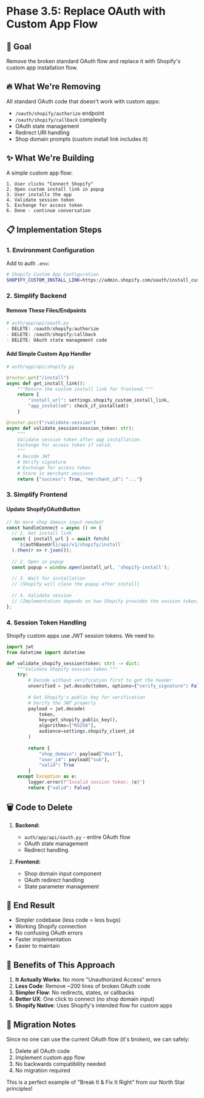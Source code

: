 # Phase 3.5: Replace OAuth with Custom App Flow

## 🎯 Goal

Remove the broken standard OAuth flow and replace it with Shopify's custom app installation flow.

## 🔥 What We're Removing

All standard OAuth code that doesn't work with custom apps:
- `/oauth/shopify/authorize` endpoint
- `/oauth/shopify/callback` complexity
- OAuth state management
- Redirect URI handling
- Shop domain prompts (custom install link includes it)

## ✨ What We're Building

A simple custom app flow:

```
1. User clicks "Connect Shopify"
2. Open custom install link in popup
3. User installs the app
4. Validate session token
5. Exchange for access token
6. Done - continue conversation
```

## 📋 Implementation Steps

### 1. Environment Configuration

Add to auth `.env`:
```bash
# Shopify Custom App Configuration
SHOPIFY_CUSTOM_INSTALL_LINK=https://admin.shopify.com/oauth/install_custom_app?client_id=2b337814e5611cc5143a7fc0f16abc14&signature=...
```

### 2. Simplify Backend

#### Remove These Files/Endpoints
```python
# auth/app/api/oauth.py
- DELETE: /oauth/shopify/authorize
- DELETE: /oauth/shopify/callback
- DELETE: OAuth state management code
```

#### Add Simple Custom App Handler
```python
# auth/app/api/shopify.py

@router.get("/install")
async def get_install_link():
    """Return the custom install link for frontend."""
    return {
        "install_url": settings.shopify_custom_install_link,
        "app_installed": check_if_installed()
    }

@router.post("/validate-session")
async def validate_session(session_token: str):
    """
    Validate session token after app installation.
    Exchange for access token if valid.
    """
    # Decode JWT
    # Verify signature
    # Exchange for access token
    # Store in merchant sessions
    return {"success": True, "merchant_id": "..."}
```

### 3. Simplify Frontend

#### Update ShopifyOAuthButton
```typescript
// No more shop domain input needed!
const handleConnect = async () => {
  // 1. Get install link
  const { install_url } = await fetch(
    `${authBaseUrl}/api/v1/shopify/install`
  ).then(r => r.json());
  
  // 2. Open in popup
  const popup = window.open(install_url, 'shopify-install');
  
  // 3. Wait for installation
  // (Shopify will close the popup after install)
  
  // 4. Validate session
  // (Implementation depends on how Shopify provides the session token)
};
```

### 4. Session Token Handling

Shopify custom apps use JWT session tokens. We need to:

```python
import jwt
from datetime import datetime

def validate_shopify_session(token: str) -> dict:
    """Validate Shopify session token."""
    try:
        # Decode without verification first to get the header
        unverified = jwt.decode(token, options={"verify_signature": False})
        
        # Get Shopify's public key for verification
        # Verify the JWT properly
        payload = jwt.decode(
            token,
            key=get_shopify_public_key(),
            algorithms=["RS256"],
            audience=settings.shopify_client_id
        )
        
        return {
            "shop_domain": payload["dest"],
            "user_id": payload["sub"],
            "valid": True
        }
    except Exception as e:
        logger.error(f"Invalid session token: {e}")
        return {"valid": False}
```

## 🗑️ Code to Delete

1. **Backend:**
   - `auth/app/api/oauth.py` - entire OAuth flow
   - OAuth state management
   - Redirect handling

2. **Frontend:**
   - Shop domain input component
   - OAuth redirect handling
   - State parameter management

## 🎯 End Result

- Simpler codebase (less code = less bugs)
- Working Shopify connection
- No confusing OAuth errors
- Faster implementation
- Easier to maintain

## 🚀 Benefits of This Approach

1. **It Actually Works**: No more "Unauthorized Access" errors
2. **Less Code**: Remove ~200 lines of broken OAuth code
3. **Simpler Flow**: No redirects, states, or callbacks
4. **Better UX**: One click to connect (no shop domain input)
5. **Shopify Native**: Uses Shopify's intended flow for custom apps

## 📝 Migration Notes

Since no one can use the current OAuth flow (it's broken), we can safely:
1. Delete all OAuth code
2. Implement custom app flow
3. No backwards compatibility needed
4. No migration required

This is a perfect example of "Break It & Fix It Right" from our North Star principles!
